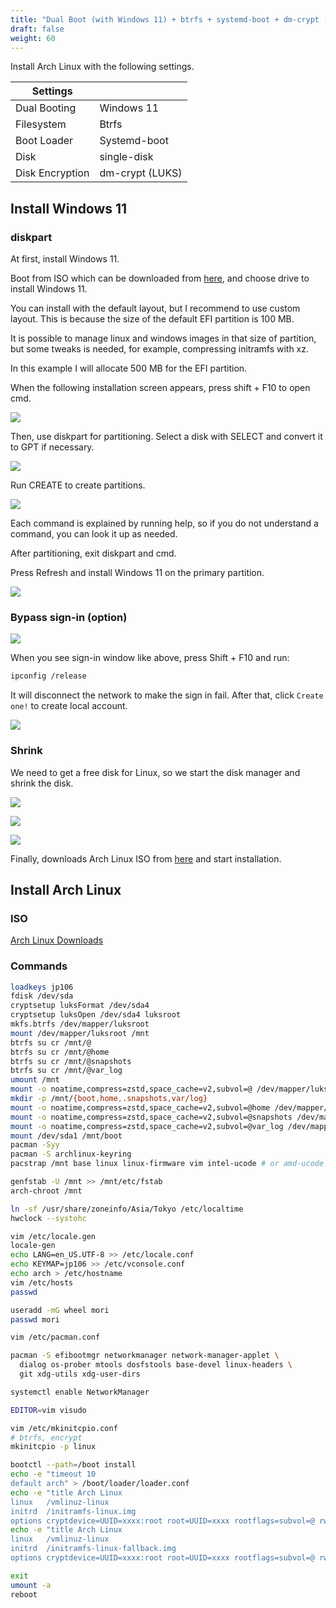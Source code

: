 ```yaml
---
title: "Dual Boot (with Windows 11) + btrfs + systemd-boot + dm-crypt (LUKS)"
draft: false
weight: 60
---
```


Install Arch Linux with the following settings.

| Settings        |                 |
| --------------- | --------------- |
| Dual Booting    | Windows 11      |
| Filesystem      | Btrfs           |
| Boot Loader     | Systemd-boot    |
| Disk            | single-disk     |
| Disk Encryption | dm-crypt (LUKS) |

## Install Windows 11

### diskpart

At first, install Windows 11.

Boot from ISO which can be downloaded from [here](https://www.microsoft.com/en-us/software-download/windows11), and choose drive to install Windows 11.

You can install with the default layout, but I recommend to use custom layout.
This is because the size of the default EFI partition is 100 MB.

It is possible to manage linux and windows images in that size of partition, but some tweaks is needed, for example, compressing initramfs with xz.

In this example I will allocate 500 MB for the EFI partition.

When the following installation screen appears, press shift + F10 to open cmd.

![](win11-setup.png)

Then, use diskpart for partitioning.
Select a disk with SELECT and convert it to GPT if necessary.

![](win11-diskpart2.png)

Run CREATE to create partitions.

![](win11-diskpart3.png)

Each command is explained by running help, so if you do not understand a command, you can look it up as needed.

After partitioning, exit diskpart and cmd.

Press Refresh and install Windows 11 on the primary partition.

![](win11-partition-layout.png)

### Bypass sign-in (option)

![](win11-sign-in2.png)

When you see sign-in window like above, press Shift + F10 and run:

```sh
ipconfig /release
```

It will disconnect the network to make the sign in fail. After that, click `Create one!` to create local account.

![](win11-localaccount.png)

### Shrink

We need to get a free disk for Linux, so we start the disk manager and shrink the disk.

![](win11-disk-manager1.png)

![](win11-disk-manager2.png)

![](win11-disk-manager3.png)

Finally, downloads Arch Linux ISO from [here](https://archlinux.org/download/) and start installation.

## Install Arch Linux

### ISO

[Arch Linux Downloads](https://archlinux.org/download/)

### Commands

```sh
loadkeys jp106
fdisk /dev/sda
cryptsetup luksFormat /dev/sda4
cryptsetup luksOpen /dev/sda4 luksroot
mkfs.btrfs /dev/mapper/luksroot
mount /dev/mapper/luksroot /mnt
btrfs su cr /mnt/@
btrfs su cr /mnt/@home
btrfs su cr /mnt/@snapshots
btrfs su cr /mnt/@var_log
umount /mnt
mount -o noatime,compress=zstd,space_cache=v2,subvol=@ /dev/mapper/luksroot /mnt
mkdir -p /mnt/{boot,home,.snapshots,var/log}
mount -o noatime,compress=zstd,space_cache=v2,subvol=@home /dev/mapper/luksroot /mnt/home
mount -o noatime,compress=zstd,space_cache=v2,subvol=@snapshots /dev/mapper/luksroot /mnt/.snapshots
mount -o noatime,compress=zstd,space_cache=v2,subvol=@var_log /dev/mapper/luksroot /mnt/var/log
mount /dev/sda1 /mnt/boot
pacman -Syy
pacman -S archlinux-keyring
pacstrap /mnt base linux linux-firmware vim intel-ucode # or amd-ucode

genfstab -U /mnt >> /mnt/etc/fstab
arch-chroot /mnt

ln -sf /usr/share/zoneinfo/Asia/Tokyo /etc/localtime
hwclock --systohc

vim /etc/locale.gen
locale-gen
echo LANG=en_US.UTF-8 >> /etc/locale.conf
echo KEYMAP=jp106 >> /etc/vconsole.conf
echo arch > /etc/hostname
vim /etc/hosts
passwd

useradd -mG wheel mori
passwd mori

vim /etc/pacman.conf

pacman -S efibootmgr networkmanager network-manager-applet \
  dialog os-prober mtools dosfstools base-devel linux-headers \
  git xdg-utils xdg-user-dirs

systemctl enable NetworkManager

EDITOR=vim visudo

vim /etc/mkinitcpio.conf
# btrfs, encrypt
mkinitcpio -p linux

bootctl --path=/boot install
echo -e "timeout 10
default arch" > /boot/loader/loader.conf
echo -e "title Arch Linux
linux   /vmlinuz-linux
initrd  /initramfs-linux.img
options cryptdevice=UUID=xxxx:root root=UUID=xxxx rootflags=subvol=@ rw" > /boot/loader/entries/arch.conf
echo -e "title Arch Linux
linux   /vmlinuz-linux
initrd  /initramfs-linux-fallback.img
options cryptdevice=UUID=xxxx:root root=UUID=xxxx rootflags=subvol=@ rw" > /boot/loader/entries/arch-fallback.conf

exit
umount -a
reboot
```
